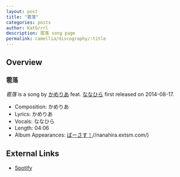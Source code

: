 ```yaml
---
layout: post
title: "雹落"
categories: posts
author: KatGrrrl
description: 雹落 song page
permalink: camellia/discography/:title
---
```


## Overview

### 雹落

*雹落* is a song by [かめりあ](/camellia) feat. [ななひら](#) first released on 2014-08-17.

* Composition: かめりあ
* Lyrics: かめりあ
* Vocals: ななひら
* Length: 04:06
* Album Appearances: [ばーさす！](/camellia/albums/Versus)//nanahira.extsm.com/)

## External Links

* [Spotify](https://open.spotify.com/track/6zszlBjSgFk7nsmNFDQ1uF?si=108294d3cd1049ce)
